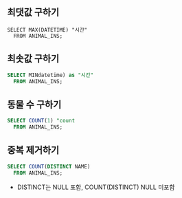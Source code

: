 ## 최댓값 구하기
```mysql
SELECT MAX(DATETIME) "시간"
  FROM ANIMAL_INS;
```

## 최솟값 구하기
```sql
SELECT MINdatetime) as "시간"
  FROM ANIMAL_INS;
```

## 동물 수 구하기
```sql
SELECT COUNT(1) "count
  FROM ANIMAL_INS;
```

## 중복 제거하기
```sql
SELECT COUNT(DISTINCT NAME) 
  FROM ANIMAL_INS; 
```
* DISTINCT는 NULL 포함, COUNT(DISTINCT) NULL 미포함
